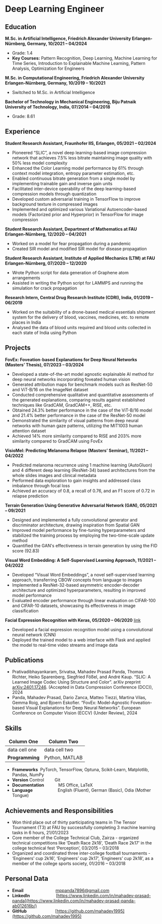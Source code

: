 # Deep Learning Engineer
## Education  
**M.Sc. in Artificial Intelligence, Friedrich Alexander University Erlangen-Nürnberg, Germany, 10/2021 – 04/2024**  
- Grade: 1.4    
- **Key Courses:** Pattern Recognition, Deep Learning, Machine Learning for Time Series, Introduction to Explainable Machine Learning, Pattern Analysis, Optimization for Engineers

**M.Sc. in Computational Engineering, Friedrich Alexander University Erlangen-Nürnberg, Germany, 10/2019 – 10/2021**  
- Switched to M.Sc. in Artificial Intelligence

**Bachelor of Technology in Mechanical Engineering, Biju Patnaik University of Technology, India, 07/2014 – 04/2018**  
- Grade: 8.61
   
## Experience  

**Student Research Assistant, Fraunhofer IIS, Erlangen, 05/2021 – 02/2024**
- Pioneered “SLIC”, a novel deep learning-based image compression network that achieves 7.5% less bitrate maintaining image quality with 50% less model complexity
- Enhanced the Color Learning model performance by 61% through context model integration, entropy parameter estimation, etc.  
- Enabled continuous bitrate generation from a single model by implementing trainable gain and inverse gain units   
- Facilitated inter-device operability of the deep learning-based compression models through quantization  
- Developed custom adversarial training in TensorFlow to improve background texture in compressed images  
- Implemented and optimized various Variational Autoencoder-based models (Factorized prior and Hyperprior) in TensorFlow for image compression

**Student Research Assistant, Department of Mathematics at FAU Erlangen-Nürnberg, 12/2020 – 04/2021**
- Worked on a model for fear propagation during a pandemic 
- Created SIR model and modified SIR model for disease propagation

**Student Research Assistant, Institute of Applied Mechanics (LTM) at FAU Erlangen-Nürnberg, 07/2020 – 12/2020**
- Wrote Python script for data generation of Graphene atom arrangements
- Assisted in writing the Python script for LAMMPS and running the simulation for crack propagation
  
**Research Intern, Central Drug Research Institute (CDRI), India, 01/2019 – 06/2019**
- Worked on the suitability of a drone-based medical essentials shipment system for the delivery of blood, vaccines, medicines, etc. to remote places in India
- Analysed the data of blood units required and blood units collected in each state of India using Python
  
## Projects

**FovEx: Foveation**-**based Explanations for Deep Neural Networks (Masters’ Thesis), 07/2023 – 03/2024**
- Developed a state-of-the-art model agnostic explainable AI method for deep neural networks incorporating foveated human vision
- Generated attribution maps for benchmark models such as ResNet-50 and ViT-B/16 on the ImageNet dataset
- Conducted comprehensive qualitative and quantitative assessments of the generated explanations, comparing results against established techniques like GradCAM, GradCAM++, RISE, etc.
- Obtained 24.3% better performance in the case of the ViT-B/16 model and 21.4% better performance in the case of the ResNet-50 model
- Demonstrated the similarity of visual patterns from deep neural networks with human gaze patterns, utilizing the MIT1003 human attention dataset 
- Achieved 14% more similarity compared to RISE and 203% more similarity compared to GradCAM using FovEx
  
**VisioMel: Predicting Melanoma Relapse** **(Masters’ Seminar), 11/2021 – 04/2022**
- Predicted melanoma recurrence using 1 machine learning (AutoGluon) and 4 different deep learning (ResNet-34) based architectures from the whole slides images and clinical metadata
- Performed data exploration to gain insights and addressed class imbalance through focal loss
- Achieved an accuracy of 0.8, a recall of 0.76, and an F1 score of 0.72 in relapse prediction
  
**Terrain Generation Using Generative Adversarial Network (GAN), 05/2021 – 09/2021**
- Designed and implemented a fully convolutional generator and discriminator architecture, drawing inspiration from Spatial GAN
- Improved model performance by fine-tuning hyperparameters and stabilized the training process by employing the two-time-scale update method
- Quantified the GAN's effectiveness in terrain generation by using the FID score (92.83)

**Visual Word Embedding: A Self-Supervised Learning Approach, 11/2021 – 04/2022**
- Developed “Visual Word Embeddings”, a novel self-supervised learning approach, transferring CBOW concepts from language to images
- Implemented a ResNet-32-based asymmetric encoder-decoder architecture and optimized hyperparameters, resulting in improved model performance
- Evaluated encoder performance through linear evaluation on CIFAR-100 and CIFAR-10 datasets, showcasing its effectiveness in image classification
  
**Facial Expression Recognition with Keras, 05/2020 – 06/2020** [link](https://www.coursera.org/account/accomplishments/verify/GHMXXCP29JEZ?utm_campaign=sharing_cta&utm_content=cert_image&utm_medium=certificate&utm_product=project&utm_source=link)
- Developed a facial expression recognition model using a convolutional neural network (CNN)
- Deployed the trained model to a web interface with Flask and applied the model to real-time video streams and image data
  
## Publications

- Prativadibhayankaram, Srivatsa, Mahadev Prasad Panda, Thomas Richter, Heiko Sparenberg, Siegfried Fößel, and André Kaup. “SLIC: A Learned Image Codec Using Structure and Color”. arXiv preprint [arXiv:2401.17246](https://arxiv.org/abs/2401.17246). (Accepted in Data Compression Conference (DCC)), 2024
- Panda, Mahadev Prasad, Dario Zanca, Matteo Tiezzi, Martina Vilas, Gemma Roig, and Bjoern Eskofier. “FovEx: Model-Agnostic Foveation-based Visual Explanations for Deep Neural Networks”. European Conference on Computer Vision (ECCV) (Under Review), 2024

## **Skills**
<style>
table {
    border-collapse: collapse;
}
table, th, td {
   border: none;
}
blockquote {
    border-left: none;
    padding-left: 10px;
}
</style>

| Column One    | Column Two    |                                                                                                                                                   
| ---           | ---           |                                                                                                                                                   
| data cell one | data cell two |  
|**Programming** | Python, MATLAB|
- **Frameworks**                  PyTorch, TensorFlow, Optuna, Scikit-Learn, Matplotlib, Pandas, NumPy  
- **Version** Control            Git
- **Documentation**            MS Office, LaTeX      
- **Language**                     English (Fluent), German (Basic), Odia (Mother Tongue)
  
## **Achievements and Responsibilities**
- Won third place out of thirty participating teams in The Tensor Tournament (T3) at FAU by successfully completing 3 machine learning tasks in 6 hours, 21/01/2023
- Core member of the College Technical Club, Zairza - organized technical competitions like ‘Death Race 2k18’, ‘Death Race 2k17’ in the college technical fest ‘Perception’, 03/2015 – 03/2018
- Organized and coordinated three inter-college football tournaments - ‘Engineers’ cup 2k16’, ‘Engineers’ cup 2k17’, ‘Engineers’ cup 2k18’, as a member of the college sports society, 01/2016 – 03/2018
## **Personal Data**
- **Email**                           [mppanda7896@gmail.com](mailto:mppanda7896@gmail.com)
- **LinkedIn**                      [https://www.linkedin.com/in/mahadev-prasad-panda](https://www.linkedin.com/in/mahadev-prasad-panda-ab012616b/)
- **GitHub**                        [https://github.com/mahadev1995](https://github.com/mahadev1995)

